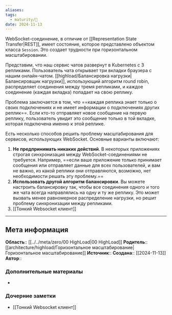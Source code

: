 ```yaml
---
aliases: 
tags:
  - maturity/🌱
date: 2024-11-13
---
```

WebSocket-соединение, в отличие от [[Representation State Transfer|REST]], имеет состояние, которое представлено объектом класса `Session`. Это создает трудности при горизонтальном масштабировании.

Представим, что наш сервис чатов развернут в Kubernetes с 3 репликами. Пользователь чата открывает три вкладки браузера с нашим онлайн-чатом. [[highload/Балансировка нагрузки|Балансировщик нагрузки]], использующий алгоритм round robin, распределяет соединения между тремя репликами, и каждое соединение (каждая вкладка) попадает на свою реплику.

Проблема заключается в том, что ==каждая реплика знает только о своих подключениях и не имеет информации о подключениях других реплик==. Если кто-то отправляет новое сообщение на первую реплику, пользователь увидит это сообщение только в той вкладке, которая подключена именно к этой реплике.

Есть несколько способов решить проблему масштабирования для сервисов, использующих WebSocket. Основные варианты включают:

1. **Не предпринимать никаких действий**. В некоторых приложениях строгая синхронизация между WebSocket-соединениями не требуется. Например, ==если ваше приложение только принимает сообщения или отправляет данные для всех пользователей, и вам не важно, из какой реплики они отправляются, возможно, нет необходимости решать эту проблему.==
2. **Использовать другой алгоритм балансировки**. Вы можете настроить балансировку так, чтобы все соединения одного и того же чата всегда направлялись на одну и ту же реплику. Это может вызвать менее равномерное распределение нагрузки, но решит проблему синхронизации между репликами.
3. [[Тонкий Websocket клиент]]
***
## Мета информация
**Область**:: [[../../meta/zero/00 HighLoad|00 HighLoad]]
**Родитель**:: [[architecture/highload/Горизонтальное масштабирование|Горизонтальное масштабирование]]
**Источник**:: 
**Создана**:: [[2024-11-13]]
**Автор**:: 
### Дополнительные материалы
- 

### Дочерние заметки
<!-- QueryToSerialize: LIST FROM [[]] WHERE contains(Родитель, this.file.link) or contains(parents, this.file.link) -->
<!-- SerializedQuery: LIST FROM [[]] WHERE contains(Родитель, this.file.link) or contains(parents, this.file.link) -->
- [[Тонкий Websocket клиент]]
<!-- SerializedQuery END -->


